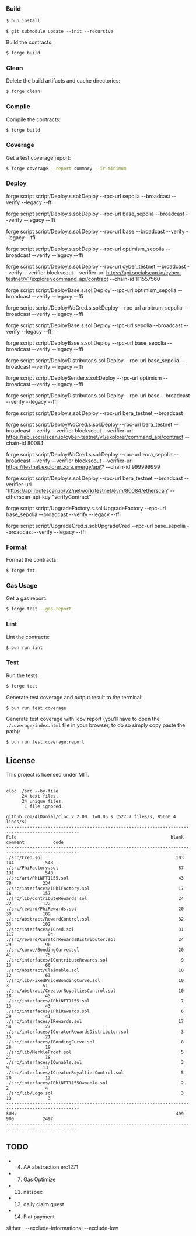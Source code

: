 ### Build

```sh
$ bun install
```

```
$ git submodule update --init --recursive
```

Build the contracts:

```sh
$ forge build
```

### Clean

Delete the build artifacts and cache directories:

```sh
$ forge clean
```

### Compile

Compile the contracts:

```sh
$ forge build
```

### Coverage

Get a test coverage report:

```sh
$ forge coverage --report summary --ir-minimum
```

### Deploy

forge script script/Deploy.s.sol:Deploy --rpc-url sepolia --broadcast --verify --legacy --ffi

forge script script/Deploy.s.sol:Deploy --rpc-url base_sepolia --broadcast --verify --legacy --ffi

forge script script/Deploy.s.sol:Deploy --rpc-url base --broadcast --verify --legacy --ffi

forge script script/Deploy.s.sol:Deploy --rpc-url optimism_sepolia --broadcast --verify --legacy --ffi

forge script script/Deploy.s.sol:Deploy --rpc-url cyber_testnet --broadcast --verify --verifier blockscout
--verifier-url https://api.socialscan.io/cyber-testnet/v1/explorer/command_api/contract --chain-id 111557560

forge script script/DeployBase.s.sol:Deploy --rpc-url optimism_sepolia --broadcast --verify --legacy --ffi

forge script script/DeployWoCred.s.sol:Deploy --rpc-url arbitrum_sepolia --broadcast --verify --legacy --ffi

forge script script/DeployBase.s.sol:Deploy --rpc-url sepolia --broadcast --verify --legacy --ffi

forge script script/DeployBase.s.sol:Deploy --rpc-url base_sepolia --broadcast --verify --legacy --ffi

forge script script/DeployDistributor.s.sol:Deploy --rpc-url base_sepolia --broadcast --verify --legacy --ffi

forge script script/DeploySender.s.sol:Deploy --rpc-url optimism --broadcast --verify --legacy --ffi

forge script script/DeployDistributor.s.sol:Deploy --rpc-url base --broadcast --verify --legacy --ffi

forge script script/Deploy.s.sol:Deploy --rpc-url bera_testnet --broadcast

forge script script/DeployWoCred.s.sol:Deploy --rpc-url bera_testnet --broadcast --verify --verifier blockscout
--verifier-url https://api.socialscan.io/cyber-testnet/v1/explorer/command_api/contract --chain-id 80084

forge script script/DeployWoCred.s.sol:Deploy --rpc-url zora_sepolia --broadcast --verify --verifier blockscout
--verifier-url https://testnet.explorer.zora.energy/api\? --chain-id 999999999

forge script script/Deploy.s.sol:Deploy --rpc-url bera_testnet --broadcast --verifier-url
'https://api.routescan.io/v2/network/testnet/evm/80084/etherscan' --etherscan-api-key "verifyContract"

forge script script/UpgradeFactory.s.sol:UpgradeFactory --rpc-url base_sepolia --broadcast --verify --legacy --ffi

forge script script/UpgradeCred.s.sol:UpgradeCred --rpc-url base_sepolia --broadcast --verify --legacy --ffi

### Format

Format the contracts:

```sh
$ forge fmt
```

### Gas Usage

Get a gas report:

```sh
$ forge test --gas-report
```

### Lint

Lint the contracts:

```sh
$ bun run lint
```

### Test

Run the tests:

```sh
$ forge test
```

Generate test coverage and output result to the terminal:

```sh
$ bun run test:coverage
```

Generate test coverage with lcov report (you'll have to open the `./coverage/index.html` file in your browser, to do so
simply copy paste the path):

```sh
$ bun run test:coverage:report
```

## License

This project is licensed under MIT.

##

```
cloc ./src --by-file
      24 text files.
      24 unique files.
       1 file ignored.

github.com/AlDanial/cloc v 2.00  T=0.05 s (527.7 files/s, 85660.4 lines/s)
--------------------------------------------------------------------------------------------------
File                                                           blank        comment           code
--------------------------------------------------------------------------------------------------
./src/Cred.sol                                                   103            144            548
./src/PhiFactory.sol                                              87            131            540
./src/art/PhiNFT1155.sol                                          43             78            234
./src/interfaces/IPhiFactory.sol                                  17             16            157
./src/lib/ContributeRewards.sol                                   24             22            122
./src/reward/PhiRewards.sol                                       20             39            109
./src/abstract/RewardControl.sol                                  32             33            102
./src/interfaces/ICred.sol                                        31            117             94
./src/reward/CuratorRewardsDistributor.sol                        24             29             90
./src/curve/BondingCurve.sol                                      20             41             75
./src/interfaces/IContributeRewards.sol                            9             13             66
./src/abstract/Claimable.sol                                      10             12             63
./src/lib/FixedPriceBondingCurve.sol                              10              3             51
./src/abstract/CreatorRoyaltiesControl.sol                        10             18             45
./src/interfaces/IPhiNFT1155.sol                                   7             13             43
./src/interfaces/IPhiRewards.sol                                   6             29             41
./src/interfaces/IRewards.sol                                     17             54             27
./src/interfaces/ICuratorRewardsDistributor.sol                    3             15             21
./src/interfaces/IBondingCurve.sol                                 8             28             19
./src/lib/MerkleProof.sol                                          5             21             18
./src/interfaces/IOwnable.sol                                      3              9             13
./src/interfaces/ICreatorRoyaltiesControl.sol                      5             20             12
./src/interfaces/IPhiNFT1155Ownable.sol                            2              2              4
./src/lib/Logo.sol                                                 3             13              3
--------------------------------------------------------------------------------------------------
SUM:                                                             499            900           2497
--------------------------------------------------------------------------------------------------
```

## TODO

- 4. AA abstraction erc1271
- 7. Gas Optimize
- 11. natspec
- 13. daily claim quest
- 14. Fiat payment

slither . --exclude-informational --exclude-low
